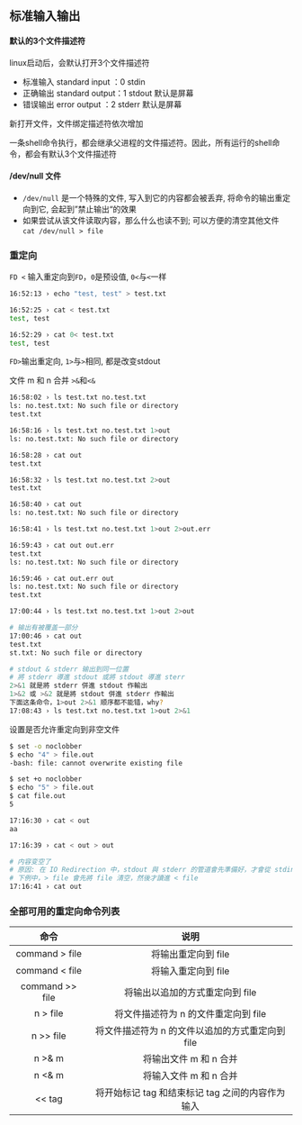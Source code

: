 ## 标准输入输出

#### 默认的3个文件描述符

linux启动后，会默认打开3个文件描述符

-   标准输入 standard input  ：0  stdin
-   正确输出 standard output：1 stdout  默认是屏幕
-   错误输出 error output       ：2 stderr 默认是屏幕




新打开文件，文件绑定描述符依次增加

一条shell命令执行，都会继承父进程的文件描述符。因此，所有运行的shell命令，都会有默认3个文件描述符



#### /dev/null 文件

-   `/dev/null` 是一个特殊的文件, 写入到它的内容都会被丢弃, 将命令的输出重定向到它, 会起到”禁止输出“的效果
-   如果尝试从该文件读取内容，那么什么也读不到; 可以方便的清空其他文件 `cat /dev/null > file`




### 重定向

`FD <` 输入重定向到`FD`，`0`是预设值, `0<`与`<`一样

```sh
16:52:13 › echo "test, test" > test.txt

16:52:25 › cat < test.txt
test, test

16:52:29 › cat 0< test.txt
test, test
```



`FD>`输出重定向, `1>`与`>`相同, 都是改变stdout

文件 m 和 n 合并 `>&`和`<&`

```sh
16:58:02 › ls test.txt no.test.txt
ls: no.test.txt: No such file or directory
test.txt

16:58:16 › ls test.txt no.test.txt 1>out
ls: no.test.txt: No such file or directory

16:58:28 › cat out
test.txt

16:58:32 › ls test.txt no.test.txt 2>out
test.txt

16:58:40 › cat out
ls: no.test.txt: No such file or directory

16:58:41 › ls test.txt no.test.txt 1>out 2>out.err

16:59:43 › cat out out.err
test.txt
ls: no.test.txt: No such file or directory

16:59:46 › cat out.err out
ls: no.test.txt: No such file or directory
test.txt

17:00:44 › ls test.txt no.test.txt 1>out 2>out

# 输出有被覆盖一部分
17:00:46 › cat out
test.txt
st.txt: No such file or directory

# stdout & stderr 输出到同一位置
# 將 stderr 導進 stdout 或將 stdout 導進 sterr
2>&1 就是將 stderr 併進 stdout 作輸出
1>&2 或 >&2 就是將 stdout 併進 stderr 作輸出 
下面这条命令，1>out 2>&1 顺序都不能错，why?
17:08:43 › ls test.txt no.test.txt 1>out 2>&1
```



设置是否允许重定向到非空文件

```sh
$ set -o noclobber 
$ echo "4" > file.out 
-bash: file: cannot overwrite existing file

$ set +o noclobber 
$ echo "5" > file.out 
$ cat file.out 
5

17:16:30 › cat < out
aa

17:16:39 › cat < out > out

# 内容变空了
# 原因: 在 IO Redirection 中，stdout 與 stderr 的管道會先準備好，才會從 stdin 讀進資料
# 下例中，> file 會先將 file 清空，然後才讀進 < file 
17:16:41 › cat out
```





### 全部可用的重定向命令列表



|       命令        |              说明               |
| :-------------: | :---------------------------: |
| command > file  |         将输出重定向到 file          |
| command < file  |         将输入重定向到 file          |
| command >> file |      将输出以追加的方式重定向到 file       |
|    n > file     |    将文件描述符为 n 的文件重定向到 file     |
|    n >> file    | 将文件描述符为 n 的文件以追加的方式重定向到 file  |
|     n >& m      |        将输出文件 m 和 n 合并         |
|     n <& m      |        将输入文件 m 和 n 合并         |
|     << tag      | 将开始标记 tag 和结束标记 tag 之间的内容作为输入 |


